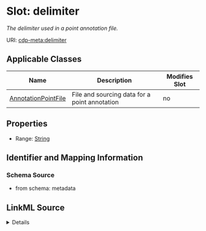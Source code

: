 # Slot: delimiter


_The delimiter used in a point annotation file._



URI: [cdp-meta:delimiter](metadatadelimiter)



<!-- no inheritance hierarchy -->




## Applicable Classes

| Name | Description | Modifies Slot |
| --- | --- | --- |
[AnnotationPointFile](AnnotationPointFile.md) | File and sourcing data for a point annotation |  no  |







## Properties

* Range: [String](String.md)





## Identifier and Mapping Information







### Schema Source


* from schema: metadata




## LinkML Source

<details>
```yaml
name: delimiter
description: The delimiter used in a point annotation file.
from_schema: metadata
exact_mappings:
- cdp-common:annotation_source_file_delimiter
rank: 1000
ifabsent: string(,)
alias: delimiter
owner: AnnotationPointFile
domain_of:
- AnnotationPointFile
range: string
inlined: true
inlined_as_list: true

```
</details>